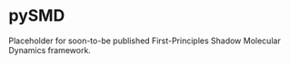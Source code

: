 # pySMD

Placeholder for soon-to-be published First-Principles Shadow Molecular Dynamics framework.

